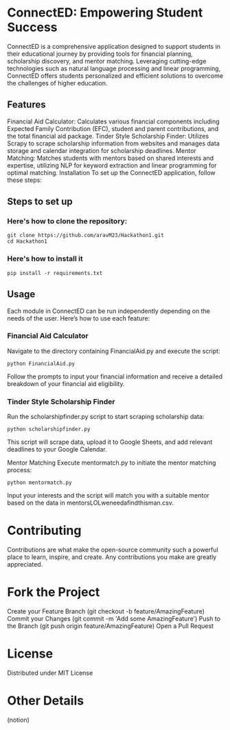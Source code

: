 # ConnectED: Empowering Student Success

ConnectED is a comprehensive application designed to support students in their educational journey by providing tools for financial planning, scholarship discovery, and mentor matching. Leveraging cutting-edge technologies such as natural language processing and linear programming, ConnectED offers students personalized and efficient solutions to overcome the challenges of higher education.

## Features
Financial Aid Calculator: Calculates various financial components including Expected Family Contribution (EFC), student and parent contributions, and the total financial aid package.
Tinder Style Scholarship Finder: Utilizes Scrapy to scrape scholarship information from websites and manages data storage and calendar integration for scholarship deadlines.
Mentor Matching: Matches students with mentors based on shared interests and expertise, utilizing NLP for keyword extraction and linear programming for optimal matching.
Installation
To set up the ConnectED application, follow these steps:

## Steps to set up
### Here's how to clone the repository:
```
git clone https://github.com/aravM23/Hackathon1.git
cd Hackathon1
```
### Here's how to install it
```
pip install -r requirements.txt
```
## Usage
Each module in ConnectED can be run independently depending on the needs of the user. Here’s how to use each feature:

### Financial Aid Calculator
Navigate to the directory containing FinancialAid.py and execute the script:
```
python FinancialAid.py
```
Follow the prompts to input your financial information and receive a detailed breakdown of your financial aid eligibility.

### Tinder Style Scholarship Finder
Run the scholarshipfinder.py script to start scraping scholarship data:
```
python scholarshipfinder.py
```
This script will scrape data, upload it to Google Sheets, and add relevant deadlines to your Google Calendar.

Mentor Matching
Execute mentormatch.py to initiate the mentor matching process:
```
python mentormatch.py
```
Input your interests and the script will match you with a suitable mentor based on the data in mentorsLOLweneedafindthisman.csv.

# Contributing
Contributions are what make the open-source community such a powerful place to learn, inspire, and create. Any contributions you make are greatly appreciated.

# Fork the Project
Create your Feature Branch (git checkout -b feature/AmazingFeature)
Commit your Changes (git commit -m 'Add some AmazingFeature')
Push to the Branch (git push origin feature/AmazingFeature)
Open a Pull Request
# License
Distributed under MIT License

# Other Details
(notion)
